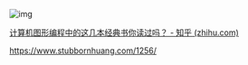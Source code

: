 ![img](https://picx.zhimg.com/v2-5e6efde3e0cd79ed624b85901efce7aa_r.jpg?source=1940ef5c)

[计算机图形编程中的这几本经典书你读过吗？ - 知乎 (zhihu.com)](https://zhuanlan.zhihu.com/p/531073519)

https://www.stubbornhuang.com/1256/